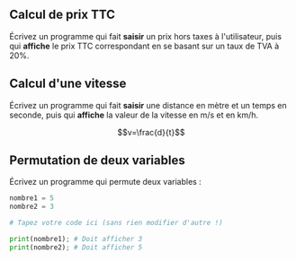 ## Calcul de prix TTC

Écrivez un programme qui fait **saisir** un prix hors taxes à l'utilisateur, puis qui **affiche**
le prix TTC correspondant en se basant sur un taux de TVA à 20%.

## Calcul d'une vitesse

Écrivez un programme qui fait **saisir** une distance en mètre et un temps en seconde, puis qui
**affiche** la valeur de la vitesse en m/s et en km/h.

$$v=\frac{d}{t}$$

## Permutation de deux variables

Écrivez un programme qui permute deux variables :

```python
nombre1 = 5
nombre2 = 3

# Tapez votre code ici (sans rien modifier d'autre !)

print(nombre1); # Doit afficher 3
print(nombre2); # Doit afficher 5
```
